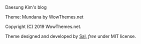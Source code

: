 Daesung Kim's blog

Theme: Mundana by WowThemes.net

Copyright (C) 2019 WowThemes.net.

Theme designed and developed by [Sal](https://www.wowthemes.net), *free* under MIT license. 